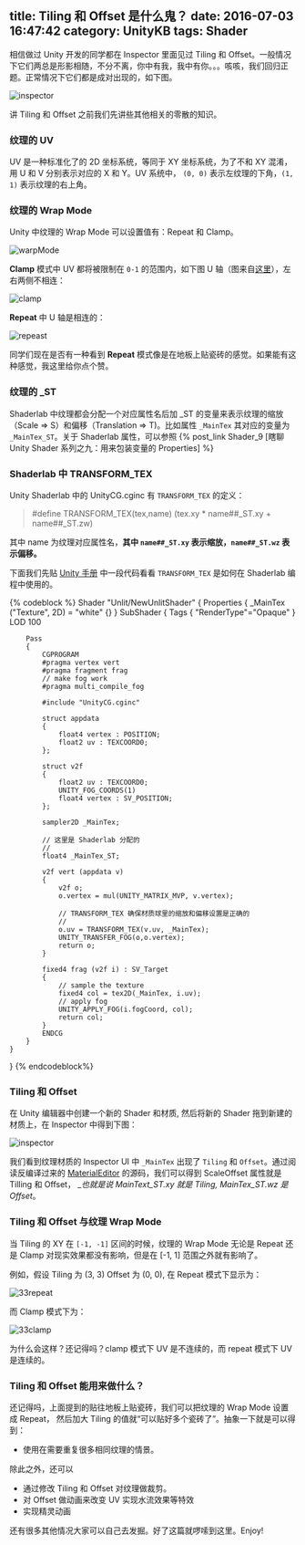 title: Tiling 和 Offset 是什么鬼？
date: 2016-07-03 16:47:42
category: UnityKB
tags: Shader
---

相信做过 Unity 开发的同学都在 Inspector 里面见过 Tiling 和 Offset。一般情况下它们两总是形影相随，不分不离，你中有我，我中有你。。。咳咳，我们回归正题。正常情况下它们都是成对出现的，如下图。

![inspector](/images/TilingOffset/Inspector.jpg)

讲 Tiling 和 Offset 之前我们先讲些其他相关的零散的知识。

### 纹理的 UV

UV 是一种标准化了的 2D 坐标系统，等同于 XY 坐标系统，为了不和 XY 混淆，用 U 和 V 分别表示对应的 X 和 Y。UV 系统中， `(0, 0)` 表示左纹理的下角，`(1, 1)` 表示纹理的右上角。

<!-- more -->

### 纹理的 Wrap Mode

Unity 中纹理的 Wrap Mode 可以设置值有：Repeat 和 Clamp。

![warpMode](/images/TilingOffset/textureWrapMode.jpg)

__Clamp__ 模式中 UV 都将被限制在 `0-1` 的范围内，如下图 U 轴（图来自[这里](http://www.manew.com/thread-4363-1-1.html)），左右两侧不相连：

![clamp](/images/TilingOffset/clamp.jpg)

__Repeat__ 中 U 轴是相连的：

![repeast](/images/TilingOffset/repeat.jpg)

同学们现在是否有一种看到 __Repeat__ 模式像是在地板上贴瓷砖的感觉。如果能有这种感觉，我这里给你点个赞。

### 纹理的 _ST

Shaderlab 中纹理都会分配一个对应属性名后加 _ST 的变量来表示纹理的缩放（Scale => S）和偏移（Translation => T)。比如属性 `_MainTex` 其对应的变量为 `_MainTex_ST`。关于 Shaderlab 属性，可以参照 {% post_link Shader_9 [瞎聊 Unity Shader 系列之九：用来包装变量的 Properties] %} 

### Shaderlab 中 TRANSFORM_TEX 

Unity Shaderlab 中的 UnityCG.cginc 有 `TRANSFORM_TEX` 的定义：

> #define TRANSFORM_TEX(tex,name) (tex.xy * name##_ST.xy + name##_ST.zw)

其中 name 为纹理对应属性名，__其中 `name##_ST.xy` 表示缩放，`name##_ST.wz` 表示偏移。__ 

下面我们先贴 [Unity 手册](http://docs.unity3d.com/Manual/SL-VertexFragmentShaderExamples.html) 中一段代码看看 `TRANSFORM_TEX` 是如何在 Shaderlab 编程中使用的。

{% codeblock %}
Shader "Unlit/NewUnlitShader"
{
    Properties
    {
        _MainTex ("Texture", 2D) = "white" {}
    }
    SubShader
    {
        Tags { "RenderType"="Opaque" }
        LOD 100

        Pass
        {
            CGPROGRAM
            #pragma vertex vert
            #pragma fragment frag
            // make fog work
            #pragma multi_compile_fog
            
            #include "UnityCG.cginc"

            struct appdata
            {
                float4 vertex : POSITION;
                float2 uv : TEXCOORD0;
            };

            struct v2f
            {
                float2 uv : TEXCOORD0;
                UNITY_FOG_COORDS(1)
                float4 vertex : SV_POSITION;
            };

            sampler2D _MainTex;

            // 这里是 Shaderlab 分配的
            //
            float4 _MainTex_ST; 
            
            v2f vert (appdata v)
            {
                v2f o;
                o.vertex = mul(UNITY_MATRIX_MVP, v.vertex);

                // TRANSFORM_TEX 确保材质球里的缩放和偏移设置是正确的
                //
                o.uv = TRANSFORM_TEX(v.uv, _MainTex);  
                UNITY_TRANSFER_FOG(o,o.vertex);
                return o;
            }
            
            fixed4 frag (v2f i) : SV_Target
            {
                // sample the texture
                fixed4 col = tex2D(_MainTex, i.uv);
                // apply fog
                UNITY_APPLY_FOG(i.fogCoord, col);
                return col;
            }
            ENDCG
        }
    }
}
{% endcodeblock%}

### Tiling 和 Offset

在 Unity 编辑器中创建一个新的 Shader 和材质, 然后将新的 Shader 拖到新建的材质上，在 Inspector 中得到下图：

![inspector](/images/TilingOffset/InInspector.jpg)

我们看到纹理材质的 Inspector UI 中  `_MainTex` 出现了 `Tiling` 和 `Offset`。通过阅读反编译过来的 [MaterialEditor](https://github.com/MattRix/UnityDecompiled/blob/cc432a3de42b53920d5d5dae85968ff993f4ec0e/UnityEditor/UnityEditor/MaterialEditor.cs) 的源码，我们可以得到 ScaleOffset 属性就是 Tilling 和 Offset， __也就是说 _MainText_ST.xy 就是 Tiling, _MainTex_ST_.wz 是 Offset__。

### Tiling 和 Offset 与纹理 Wrap Mode

当 Tiling 的 XY 在 `[-1, -1]` 区间的时候，纹理的 Wrap Mode 无论是 Repeat 还是 Clamp 对现实效果都没有影响，但是在 [-1, 1] 范围之外就有影响了。

例如，假设 Tiling 为 (3, 3) Offset 为 (0, 0), 在 Repeat 模式下显示为：

![33repeat](/images/TilingOffset/33repeat.jpg)

而 Clamp 模式下为：

![33clamp](/images/TilingOffset/33clamp.jpg)

为什么会这样？还记得吗？clamp 模式下 UV 是不连续的，而 repeat 模式下 UV 是连续的。

### Tiling 和 Offset 能用来做什么？

还记得吗，上面提到的贴往地板上贴瓷砖，我们可以把纹理的 Wrap Mode 设置成 Repeat， 然后加大 Tiling 的值就“可以贴好多个瓷砖了”。抽象一下就是可以得到：

* 使用在需要重复很多相同纹理的情景。

除此之外，还可以

* 通过修改 Tiling 和 Offset 对纹理做裁剪。 
* 对 Offset 做动画来改变 UV 实现水流效果等特效
* 实现精灵动画

还有很多其他情况大家可以自己去发掘。好了这篇就啰嗦到这里。Enjoy!





